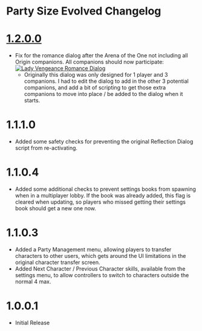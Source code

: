 Party Size Evolved Changelog
=======
# [1.2.0.0](#1.2.0.0)
* Fix for the romance dialog after the Arena of the One not including all Origin companions. All companions should now participate:  
[![Lady Vengeance Romance Dialog](https://i.imgur.com/j35tITSl.jpg)](https://i.imgur.com/j35tITS.png)
  * Originally this dialog was only designed for 1 player and 3 companions. I had to edit the dialog to add in the other 3 potential companions, and add a bit of scripting to get those extra companions to move into place / be added to the dialog when it starts.

# 1.1.1.0
* Added some safety checks for preventing the original Reflection Dialog script from re-activating.

# 1.1.0.4
* Added some additional checks to prevent settings books from spawning when in a multiplayer lobby. If the book was already added, this flag is cleared when updating, so players who missed getting their settings book should get a new one now.

# 1.1.0.3
* Added a Party Management menu, allowing players to transfer characters to other users, which gets around the UI limitations in the original character transfer screen.
* Added Next Character / Previous Character skills, available from the settings menu, to allow controllers to switch to characters outside the normal 4 max.

# 1.0.0.1
* Initial Release
